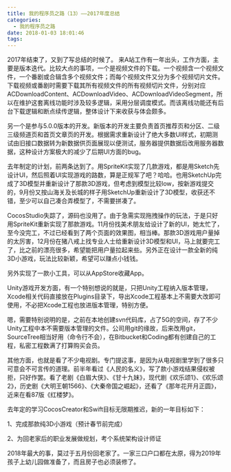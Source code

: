 ```yaml
---
title: 我的程序员之路（13）——2017年度总结
categories:
  - 我的程序员之路
date: 2018-01-03 18:01:46
tags:
---
```


2017年结束了，又到了写总结的时候了。
来A站工作有一年出头，工作方面，主要是版本迭代。比较大点的事项，一个是视频文件的下载。一个视频含一个视频文件，一个番剧或合辑含多个视频文件；而每个视频文件又分为多个视频切片文件。下载视频或番剧时需要下载其所有视频文件的所有视频切片文件，分别对应ACDownloadContent、ACDownloadVideo、ACDownloadVideoSegment，所以在维护这套离线功能时涉及较多逻辑，采用分层调度模式。而该离线功能还有后台下载逻辑和断点续传逻辑，整体设计下来收获与体会颇多。

另一个是参与5.0.0版本的开发。新版本的开发主要负责首页推荐页和分区、二级三级频道页和首页文章页的开发。根据需求重新设计了绝大多数UI样式，初期测试由旧接口数据转为新数据供页面展现以便测试，服务器提供数据后改用服务器数据，这种设计方案极大的减少了后期UI方面的bug。

去年制定的计划，前两条达到了。用SpriteKit实现了几款游戏，都是用Sketch先设计UI，然后照着UI实现游戏的路数，算是正规军了吧？哈哈。也用SketchUp完成了3D模型并重新设计了那款3D游戏，但考虑到模型比较low，按新游戏提交的，9月份又按山海关及长城的样子用SketchUp重新设计了3D模型，收获还不错，至少可以自己凑合弄模型了，不需要拼凑了。

CocosStudio失踪了，源码也没用了。由于急需实现拖拽操作的玩法，于是只好用SpriteKit重新实现了那款游戏。11月份找美术朋友给设计了新的UI，她太忙了，至今没完工，不过已经看到了两个页面的效果图，相当棒。那款3D游戏用户量掉的太厉害，12月份在猪八戒上找专业人士给重新设计3D模型和UI，马上就要完工了，比之前的漂亮很多，希望能把用户量拉起来些。另外正在设计一款全新的纯3D小游戏，玩法比较新颖，希望可以赚点小钱钱。

另外实现了一款小工具，可以从AppStore收藏App。

Unity游戏开发方面，有一个特别想说的就是，只把Unity工程纳入版本管理，Xcode相关代码直接放在Plugins目录下，导出Xcode工程基本上不需要大改即可使用，不必把Xcode工程也放进版本管理，特别方便。

嗯，需要特别说明的是，之前在本地创建svn代码库，占了5G的空间，存了不少Unity工程中本不需要版本管理的文件。公司用git的缘故，后来改用git，SourceTree相当好用（命令行不会），在Bitbucket和Coding都有创建自己的工程，私密工程数满了打算购买会员。

其他方面，也就是看了不少电视剧。专门提这事，是因为从电视剧里学到了很多只可意会不可言传的道理。前半年看过《人民的名义》，写了款小游戏结果侵权被拒，只好作罢。看了老剧《白眉大侠》、《甘十九妹》，现代剧《欢乐颂1》、《欢乐颂2》，历史剧《大明王朝1566》、《大秦帝国之崛起》，还看了《那年花开月正圆》，近来在看87版《红楼梦》。

去年定的学习CocosCreator和Swift目标无限期推迟，新的一年目标如下：

1、完成那款纯3D小游戏（预计春节前完成）

2、为回老家后的职业发展做规划，考个系统架构设计师证

2018年最大的事，莫过于五月份回老家了。一家三口户口都在太原，得为2019年孩子上幼儿园做准备了，而且房子也必须装修了。